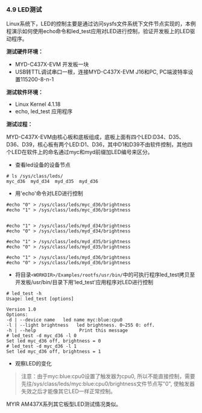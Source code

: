 ### 4.9 LED测试

Linux系统下，LED的控制主要是通过访问sysfs文件系统下文件节点实现的，本例程演示如何使用echo命令和led\_test应用对LED进行控制，验证开发板上的LED驱动程序。

**测试硬件环境：**

* MYD-C437X-EVM 开发板一块  
* USB转TTL调试串口一根，连接MYD-C437X-EVM J16和PC, PC端波特率设置115200-8-n-1

**测试软件环境：**

* Linux Kernel 4.1.18   
* echo, led\_test 应用程序  

**测试过程：**

MYD-C437X-EVM由核心板和底板组成，底板上面有四个LED:D34、D35、D36、D39，核心板有两个LED:D1、D36，其中D1和D39不由软件控制，其他四个LED在软件上的命名通过myc和myd前缀加LED编号来区分。

* 查看led设备的设备节点  

```
# ls /sys/class/leds/
myc_d36  myd_d34  myd_d35  myd_d36
```

* 用'echo'命令对LED进行控制  

```
#echo "0" > /sys/class/leds/myc_d36/brightness
#echo "1" > /sys/class/leds/myc_d36/brightness


#echo "1" > /sys/class/leds/myd_d34/brightness
#echo "0" > /sys/class/leds/myd_d34/brightness

#echo "1" > /sys/class/leds/myd_d35/brightness
#echo "0" > /sys/class/leds/myd_d35/brightness

#echo "1" > /sys/class/leds/myd_d36/brightness
#echo "0" > /sys/class/leds/myd_d36/brightness
```

* 将目录`<WORKDIR>/Examples/rootfs/usr/bin/`中的可执行程序led\_test拷贝至开发板/usr/bin/目录下用'led\_test'应用程序对LED进行控制   

```
# led_test -h
Usage: led_test [options]

Version 1.0
Options:
-d | --device name   led name myc:blue:cpu0
-l | --light brightness   led brightness. 0~255 0: off.
-h | --help                Print this message
# led_test -d myc_d36 -l 0
Set led myc_d36 off, brightness = 0
# led_test -d myc_d36 -l 1
Set led myc_d36 off, brightness = 1
```

* 观察LED的变化  

> 注意：由于myc:blue:cpu0设置了触发器为cpu0, 所以不能直接控制，需要先往/sys/class/leds/myc:blue:cpu0/brightness文件节点写"0", 使触发器失效之后才能像其它LED一样正常控制。

MYIR AM437X系列其它板型LED测试情况类似。

